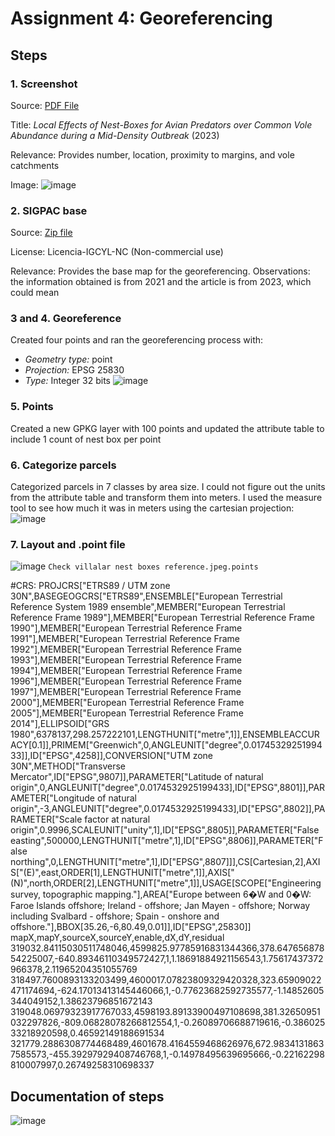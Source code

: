 # Assignment 4: Georeferencing 

## Steps 
### 1. Screenshot 
Source: [PDF File](https://digital.csic.es/bitstream/10261/353571/1/localoutbreak.pdf) 

Title: _Local Effects of Nest-Boxes for Avian Predators over Common Vole Abundance during a Mid-Density Outbreak_ (2023)

Relevance: Provides number, location, proximity to margins, and vole catchments

Image: ![image](https://github.com/user-attachments/assets/7c5c64fb-9fd0-480b-9407-86a0fed1b057)

### 2. SIGPAC base
Source: [Zip file](https://ftp.itacyl.es/cartografia/05_SIGPAC/2021_ETRS89/Parcelario_SIGPAC_CyL_Municipios/47_Valladolid/) 

License: Licencia-IGCYL-NC (Non-commercial use) 

Relevance: Provides the base map for the georeferencing. Observations: the information obtained is from 2021 and the article is from 2023, which could mean 

### 3 and 4. Georeference 
Created four points and ran the georeferencing process with: 
- *Geometry type:* point
- *Projection:* EPSG 25830
- *Type:* Integer 32 bits
![image](https://github.com/user-attachments/assets/77a96e95-206f-43e1-acf2-ff947456fac3)

### 5. Points 
Created a new GPKG layer with 100 points and updated the attribute table to include 1 count of nest box per point
### 6. Categorize parcels
Categorized parcels in 7 classes by area size. I could not figure out the units from the attribute table and transform them into meters. I used the measure tool to see how much it was in meters using the cartesian projection: 
![image](https://github.com/user-attachments/assets/061a514f-d0d8-452e-9db1-be4da53255f5)

### 7. Layout and .point file
![image](https://github.com/user-attachments/assets/16fd53bd-73a3-4bc7-b6b4-8d2dd150d3b9)
```Check villalar nest boxes reference.jpeg.points``` 

#CRS: PROJCRS["ETRS89 / UTM zone 30N",BASEGEOGCRS["ETRS89",ENSEMBLE["European Terrestrial Reference System 1989 ensemble",MEMBER["European Terrestrial Reference Frame 1989"],MEMBER["European Terrestrial Reference Frame 1990"],MEMBER["European Terrestrial Reference Frame 1991"],MEMBER["European Terrestrial Reference Frame 1992"],MEMBER["European Terrestrial Reference Frame 1993"],MEMBER["European Terrestrial Reference Frame 1994"],MEMBER["European Terrestrial Reference Frame 1996"],MEMBER["European Terrestrial Reference Frame 1997"],MEMBER["European Terrestrial Reference Frame 2000"],MEMBER["European Terrestrial Reference Frame 2005"],MEMBER["European Terrestrial Reference Frame 2014"],ELLIPSOID["GRS 1980",6378137,298.257222101,LENGTHUNIT["metre",1]],ENSEMBLEACCURACY[0.1]],PRIMEM["Greenwich",0,ANGLEUNIT["degree",0.0174532925199433]],ID["EPSG",4258]],CONVERSION["UTM zone 30N",METHOD["Transverse Mercator",ID["EPSG",9807]],PARAMETER["Latitude of natural origin",0,ANGLEUNIT["degree",0.0174532925199433],ID["EPSG",8801]],PARAMETER["Longitude of natural origin",-3,ANGLEUNIT["degree",0.0174532925199433],ID["EPSG",8802]],PARAMETER["Scale factor at natural origin",0.9996,SCALEUNIT["unity",1],ID["EPSG",8805]],PARAMETER["False easting",500000,LENGTHUNIT["metre",1],ID["EPSG",8806]],PARAMETER["False northing",0,LENGTHUNIT["metre",1],ID["EPSG",8807]]],CS[Cartesian,2],AXIS["(E)",east,ORDER[1],LENGTHUNIT["metre",1]],AXIS["(N)",north,ORDER[2],LENGTHUNIT["metre",1]],USAGE[SCOPE["Engineering survey, topographic mapping."],AREA["Europe between 6�W and 0�W: Faroe Islands offshore; Ireland - offshore; Jan Mayen - offshore; Norway including Svalbard - offshore; Spain - onshore and offshore."],BBOX[35.26,-6,80.49,0.01]],ID["EPSG",25830]]
mapX,mapY,sourceX,sourceY,enable,dX,dY,residual
319032.84115030511748046,4599825.97785916831344366,378.64765687854225007,-640.89346110349572427,1,1.18691884921156543,1.75617437372966378,2.11965204351055769
318497.7600893133203499,4600017.07823809329420328,323.65909022471174694,-624.17013413145446066,1,-0.77623682592735577,-1.14852605344049152,1.38623796851672143
319048.06979323917767033,4598193.89133900497108698,381.32650951032297826,-809.06828078266812554,1,-0.26089706688719616,-0.38602533218920598,0.46592149188691534
321779.2886308774468489,4601678.4164559468626976,672.98341318637585573,-455.39297929408746768,1,-0.14978495639695666,-0.22162298810007997,0.26749258310698337
## Documentation of steps 
![image](https://github.com/user-attachments/assets/9eccce58-acf4-4d79-807c-69dc9974826f)


